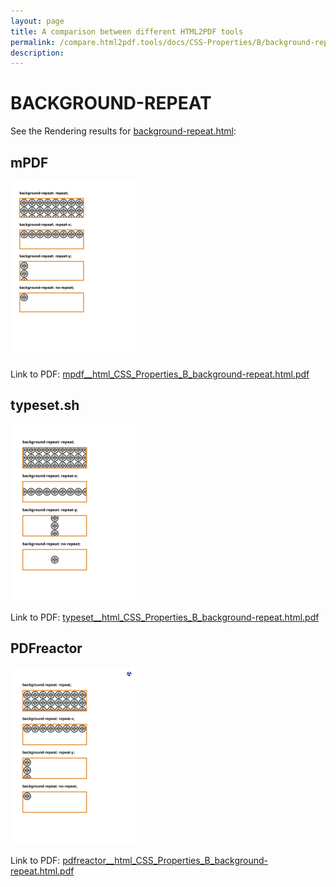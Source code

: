 ```yaml
---
layout: page
title: A comparison between different HTML2PDF tools
permalink: /compare.html2pdf.tools/docs/CSS-Properties/B/background-repeat/
description: 
---
```


# BACKGROUND-REPEAT

See the Rendering results for [background-repeat.html](/html/CSS%20Properties/B/background-repeat.html):

## mPDF
![](mpdf__html_CSS_Properties_B_background-repeat.html.png) 

Link to PDF: [mpdf__html_CSS_Properties_B_background-repeat.html.pdf](mpdf__html_CSS_Properties_B_background-repeat.html.pdf)

## typeset.sh
![](typeset__html_CSS_Properties_B_background-repeat.html.png) 

Link to PDF: [typeset__html_CSS_Properties_B_background-repeat.html.pdf](typeset__html_CSS_Properties_B_background-repeat.html.pdf)

## PDFreactor
![](pdfreactor__html_CSS_Properties_B_background-repeat.html.png) 

Link to PDF: [pdfreactor__html_CSS_Properties_B_background-repeat.html.pdf](pdfreactor__html_CSS_Properties_B_background-repeat.html.pdf)
